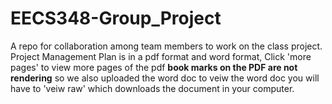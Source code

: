 # EECS348-Group_Project
A repo for collaboration among team members to work on the class project.
Project Management Plan is in a pdf format and word format, Click 'more pages' to view more pages of the pdf **book marks on the PDF are not rendering** so we also  uploaded the word doc to veiw the word doc you will have to 'veiw raw' which downloads the document in your computer. 
